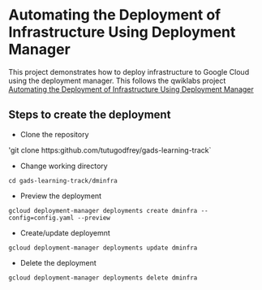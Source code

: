 # Automating the Deployment of Infrastructure Using Deployment Manager

This project demonstrates how to deploy infrastructure to Google Cloud using the deployment manager. This follows the qwiklabs project [Automating the Deployment of Infrastructure Using Deployment Manager](https://googlepluralsight.qwiklabs.com/focuses/10917092?parent=lti_session)

 
## Steps to create the deployment

- Clone the repository

'git clone https:github.com/tutugodfrey/gads-learning-track`

- Change working directory

`cd gads-learning-track/dminfra`

- Preview the deployment

`gcloud deployment-manager deployments create dminfra --config=config.yaml --preview`

- Create/update deployemnt

`gcloud deployment-manager deployments update dminfra`

- Delete the deployment

`gcloud deployment-manager deployments delete dminfra`


